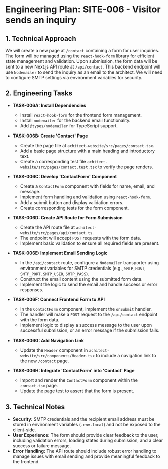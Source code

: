 # Engineering Plan: SITE-006 - Visitor sends an inquiry

## 1. Technical Approach

We will create a new page at `/contact` containing a form for user inquiries. The form will be managed using the `react-hook-form` library for efficient state management and validation. Upon submission, the form data will be sent to a new Next.js API route at `/api/contact`. This backend endpoint will use `Nodemailer` to send the inquiry as an email to the architect. We will need to configure SMTP settings via environment variables for security.

## 2. Engineering Tasks

- **TASK-006A: Install Dependencies**
  - Install `react-hook-form` for the frontend form management.
  - Install `nodemailer` for the backend email functionality.
  - Add `@types/nodemailer` for TypeScript support.

- **TASK-006B: Create 'Contact' Page**
  - Create the page file at `achitect-website/src/pages/contact.tsx`.
  - Add a basic page structure with a main heading and introductory text.
  - Create a corresponding test file `achitect-website/src/pages/contact.test.tsx` to verify the page renders.

- **TASK-006C: Develop 'ContactForm' Component**
  - Create a `ContactForm` component with fields for name, email, and message.
  - Implement form handling and validation using `react-hook-form`.
  - Add a submit button and display validation errors.
  - Create corresponding tests for the form component.

- **TASK-006D: Create API Route for Form Submission**
  - Create the API route file at `achitect-website/src/pages/api/contact.ts`.
  - The endpoint will accept `POST` requests with the form data.
  - Implement basic validation to ensure all required fields are present.

- **TASK-006E: Implement Email Sending Logic**
  - In the `/api/contact` route, configure a `Nodemailer` transporter using environment variables for SMTP credentials (e.g., `SMTP_HOST`, `SMTP_PORT`, `SMTP_USER`, `SMTP_PASS`).
  - Construct the email content using the submitted form data.
  - Implement the logic to send the email and handle success or error responses.

- **TASK-006F: Connect Frontend Form to API**
  - In the `ContactForm` component, implement the `onSubmit` handler.
  - The handler will make a `POST` request to the `/api/contact` endpoint with the form data.
  - Implement logic to display a success message to the user upon successful submission, or an error message if the submission fails.

- **TASK-006G: Add Navigation Link**
  - Update the `Header` component in `achitect-website/src/components/Header.tsx` to include a navigation link to the new `/contact` page.

- **TASK-006H: Integrate 'ContactForm' into 'Contact' Page**
  - Import and render the `ContactForm` component within the `contact.tsx` page.
  - Update the page test to assert that the form is present.

## 3. Technical Notes

- **Security:** SMTP credentials and the recipient email address must be stored in environment variables (`.env.local`) and not be exposed to the client-side.
- **User Experience:** The form should provide clear feedback to the user, including validation errors, loading states during submission, and a clear success or failure message.
- **Error Handling:** The API route should include robust error handling to manage issues with email sending and provide meaningful feedback to the frontend.